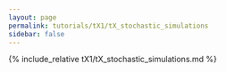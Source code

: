 ```yaml
---
layout: page
permalink: tutorials/tX1/tX_stochastic_simulations
sidebar: false
---
```


{% include_relative tX1/tX_stochastic_simulations.md %}